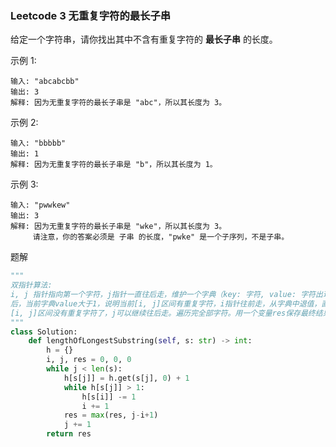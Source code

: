 ### Leetcode 3 无重复字符的最长子串

给定一个字符串，请你找出其中不含有重复字符的 **最长子串** 的长度。

示例 1:

~~~
输入: "abcabcbb"
输出: 3 
解释: 因为无重复字符的最长子串是 "abc"，所以其长度为 3。
~~~


示例 2:

~~~
输入: "bbbbb"
输出: 1
解释: 因为无重复字符的最长子串是 "b"，所以其长度为 1。
~~~


示例 3:

~~~
输入: "pwwkew"
输出: 3
解释: 因为无重复字符的最长子串是 "wke"，所以其长度为 3。
     请注意，你的答案必须是 子串 的长度，"pwke" 是一个子序列，不是子串。
~~~

题解

~~~python
"""
双指针算法:
i, j 指针指向第一个字符，j指针一直往后走，维护一个字典（key: 字符, value: 字符出现次数），如果加入j指向单词
后，当前字典value大于1，说明当前[i, j]区间有重复字符，i指针往前走，从字典中退值，直到value重新等于1，说明当前新
[i, j]区间没有重复字符了，j可以继续往后走。遍历完全部字符。用一个变量res保存最终结果。
"""
class Solution:
    def lengthOfLongestSubstring(self, s: str) -> int:
        h = {}
        i, j, res = 0, 0, 0
        while j < len(s):
            h[s[j]] = h.get(s[j], 0) + 1
            while h[s[j]] > 1:
                h[s[i]] -= 1
                i += 1
            res = max(res, j-i+1)
            j += 1
        return res
~~~





